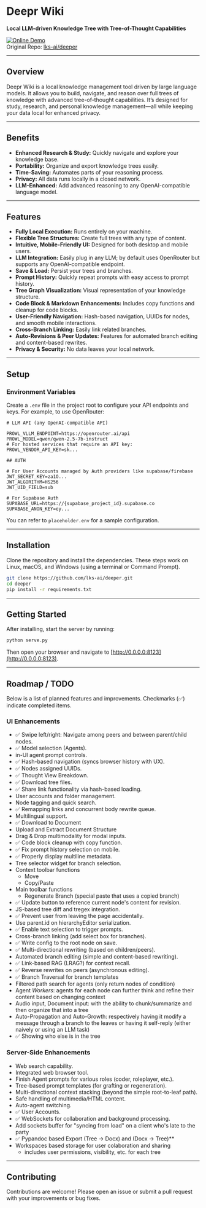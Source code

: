 # Deepr Wiki
**Local LLM-driven Knowledge Tree with Tree-of-Thought Capabilities**

[![Online Demo](https://img.shields.io/badge/Online-Demo-blue)](http://deepr.wiki)  
Original Repo: [lks-ai/deeper](https://github.com/lks-ai/deeper)

---

## Overview

Deepr Wiki is a local knowledge management tool driven by large language models. It allows you to build, navigate, and reason over full trees of knowledge with advanced tree-of-thought capabilities. It’s designed for study, research, and personal knowledge management—all while keeping your data local for enhanced privacy.

---

## Benefits

- **Enhanced Research & Study:** Quickly navigate and explore your knowledge base.
- **Portability:** Organize and export knowledge trees easily.
- **Time-Saving:** Automates parts of your reasoning process.
- **Privacy:** All data runs locally in a closed network.
- **LLM-Enhanced:** Add advanced reasoning to any OpenAI-compatible language model.

---

## Features

- **Fully Local Execution:** Runs entirely on your machine.
- **Flexible Tree Structures:** Create full trees with any type of content.
- **Intuitive, Mobile-Friendly UI:** Designed for both desktop and mobile users.
- **LLM Integration:** Easily plug in any LLM; by default uses OpenRouter but supports any OpenAI-compatible endpoint.
- **Save & Load:** Persist your trees and branches.
- **Prompt History:** Quickly repeat prompts with easy access to prompt history.
- **Tree Graph Visualization:** Visual representation of your knowledge structure.
- **Code Block & Markdown Enhancements:** Includes copy functions and cleanup for code blocks.
- **User-Friendly Navigation:** Hash-based navigation, UUIDs for nodes, and smooth mobile interactions.
- **Cross-Branch Linking:** Easily link related branches.
- **Auto-Revisions & Peer Updates:** Features for automated branch editing and content-based rewrites.
- **Privacy & Security:** No data leaves your local network.

---

## Setup

### Environment Variables

Create a `.env` file in the project root to configure your API endpoints and keys. For example, to use OpenRouter:

```dotenv
# LLM API (any OpenAI-compatible API)

PROWL_VLLM_ENDPOINT=https://openrouter.ai/api
PROWL_MODEL=qwen/qwen-2.5-7b-instruct
# For hosted services that require an API key:
PROWL_VENDOR_API_KEY=sk...

## AUTH

# For User Accounts managed by Auth providers like supabase/firebase
JWT_SECRET_KEY=za1O...
JWT_ALGORITHM=HS256
JWT_UID_FIELD=sub

# For Supabase Auth
SUPABASE_URL=https://{supabase_project_id}.supabase.co
SUPABASE_ANON_KEY=ey...

```

You can refer to `placeholder.env` for a sample configuration.

---

## Installation

Clone the repository and install the dependencies. These steps work on Linux, macOS, and Windows (using a terminal or Command Prompt).

```sh
git clone https://github.com/lks-ai/deeper.git
cd deeper
pip install -r requirements.txt
```

---

## Getting Started

After installing, start the server by running:

```sh
python serve.py
```

Then open your browser and navigate to [http://0.0.0.0:8123](http://0.0.0.0:8123).

---

## Roadmap / TODO

Below is a list of planned features and improvements. Checkmarks (✅) indicate completed items.

### UI Enhancements
- ✅ Swipe left/right: Navigate among peers and between parent/child nodes.
- ✅ Model selection (Agents).
- in-UI agent prompt controls.
- ✅ Hash-based navigation (syncs browser history with UX).
- ✅ Nodes assigned UUIDs.
- ✅ Thought View Breakdown.
- ✅ Download tree files.
- ✅ Share link functionality via hash-based loading.
- User accounts and folder management.
- Node tagging and quick search.
- ✅ Remapping links and concurrent body rewrite queue.
- Multilingual support.
- ✅ Download to Document
- Upload and Extract Document Structure
- Drag & Drop multimodality for modal inputs.
- ✅ Code block cleanup with copy function.
- ✅ Fix prompt history selection on mobile.
- ✅ Properly display multiline metadata.
- Tree selector widget for branch selection.
- Context toolbar functions
    - Move
    - Copy/Paste
- Main toolbar functions
    - Regenerate Branch (special paste that uses a copied branch) 
- ✅ Update button to reference current node's content for revision.
- JS-based tree diff and tregex integration.
- ✅ Prevent user from leaving the page accidentally.
- Use parent.id on hierarchyEditor serialization.
- ✅ Enable text selection to trigger prompts.
- Cross-branch linking (add select box for branches).
- ✅ Write config to the root node on save.
- ✅ Multi-directional rewriting (based on children/peers).
- Automated branch editing (simple and content-based rewriting).
- ✅ Link-based RAG (LRAG?) for context recall.
- ✅ Reverse rewrites on peers (asynchronous editing).
- ✅ Branch Traversal for branch templates
- Filtered path search for agents (only return nodes of condition)
- Agent *Workers*: agents for each node can further think and refine their content based on changing context
- Audio input, Document input: with the ability to chunk/summarize and then organize that into a tree
- Auto-Propagation and Auto-Growth: respectively having it modify a message through a branch to the leaves or having it self-reply (either naively or using an LLM task)
- ✅ Showing who else is in the tree

### Server-Side Enhancements
- Web search capability.
- Integrated web browser tool.
- Finish Agent prompts for various roles (coder, roleplayer, etc.).
- Tree-based prompt templates (for grafting or regeneration).
- Multi-directional context stacking (beyond the simple root-to-leaf path).
- Safe handling of multimedia/HTML content.
- Auto-agent switching.
- ✅ User Accounts.
- ✅ WebSockets for collaboration and background processing.
- Add sockets buffer for "syncing from load" on a client who's late to the party
- ✅ Pypandoc based Export (Tree -> Docx) and (Docx -> Tree)**
- Workspaces based storage for user colaboration and sharing
    - includes user permissions, visibility, etc. for each tree

---

## Contributing

Contributions are welcome! Please open an issue or submit a pull request with your improvements or bug fixes.

